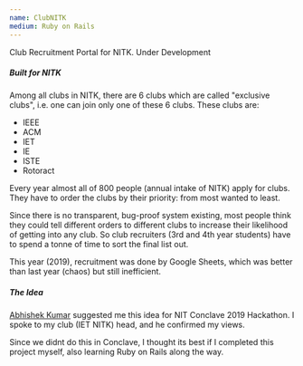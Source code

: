 ```yaml
---
name: ClubNITK
medium: Ruby on Rails
---
```


Club Recruitment Portal for NITK. Under Development

##### Built for NITK
Among all clubs in NITK, there are 6 clubs which are called "exclusive clubs", i.e. one can join only one of these 6 clubs. These clubs are:
- IEEE
- ACM
- IET
- IE
- ISTE
- Rotoract

Every year almost all of 800 people (annual intake of NITK) apply for clubs. They have to order the clubs by their priority: from most wanted to least. 

Since there is no transparent, bug-proof system existing, most people think they could tell different orders to different clubs to increase their likelihood of getting into any club. So club recruiters (3rd and 4th year students) have to spend a tonne of time to sort the final list out.

This year (2019), recruitment was done by Google Sheets, which was better than last year (chaos) but still inefficient. 

##### The Idea
[Abhishek Kumar](https://abhishekkumar2718.github.io) suggested me this idea for NIT Conclave 2019 Hackathon. I spoke to my club (IET NITK) head, and he confirmed my views. 

Since we didnt do this in Conclave, I thought its best if I completed this project myself, also learning Ruby on Rails along the way.
